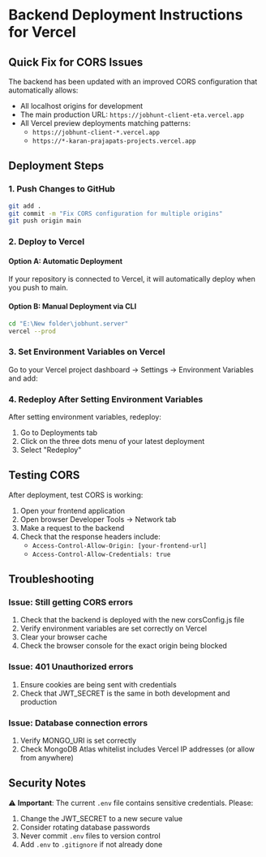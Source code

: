 # Backend Deployment Instructions for Vercel

## Quick Fix for CORS Issues

The backend has been updated with an improved CORS configuration that automatically allows:
- All localhost origins for development
- The main production URL: `https://jobhunt-client-eta.vercel.app`
- All Vercel preview deployments matching patterns:
  - `https://jobhunt-client-*.vercel.app`
  - `https://*-karan-prajapats-projects.vercel.app`

## Deployment Steps

### 1. Push Changes to GitHub
```bash
git add .
git commit -m "Fix CORS configuration for multiple origins"
git push origin main
```

### 2. Deploy to Vercel

#### Option A: Automatic Deployment
If your repository is connected to Vercel, it will automatically deploy when you push to main.

#### Option B: Manual Deployment via CLI
```bash
cd "E:\New folder\jobhunt.server"
vercel --prod
```

### 3. Set Environment Variables on Vercel

Go to your Vercel project dashboard → Settings → Environment Variables and add:


### 4. Redeploy After Setting Environment Variables

After setting environment variables, redeploy:
1. Go to Deployments tab
2. Click on the three dots menu of your latest deployment
3. Select "Redeploy"

## Testing CORS

After deployment, test CORS is working:

1. Open your frontend application
2. Open browser Developer Tools → Network tab
3. Make a request to the backend
4. Check that the response headers include:
   - `Access-Control-Allow-Origin: [your-frontend-url]`
   - `Access-Control-Allow-Credentials: true`

## Troubleshooting

### Issue: Still getting CORS errors
1. Check that the backend is deployed with the new corsConfig.js file
2. Verify environment variables are set correctly on Vercel
3. Clear your browser cache
4. Check the browser console for the exact origin being blocked

### Issue: 401 Unauthorized errors
1. Ensure cookies are being sent with credentials
2. Check that JWT_SECRET is the same in both development and production

### Issue: Database connection errors
1. Verify MONGO_URI is set correctly
2. Check MongoDB Atlas whitelist includes Vercel IP addresses (or allow from anywhere)

## Security Notes

⚠️ **Important**: The current `.env` file contains sensitive credentials. Please:
1. Change the JWT_SECRET to a new secure value
2. Consider rotating database passwords
3. Never commit `.env` files to version control
4. Add `.env` to `.gitignore` if not already done
